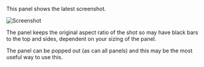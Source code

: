 This panel shows the latest screenshot.

![Screenshot](http://i.imgur.com/nvW2qat.png)

The panel keeps the original aspect ratio of the shot so may have black bars to the top and sides, dependent on your sizing of the panel.

The panel can be popped out (as can all panels) and this may be the most useful way to use this.
